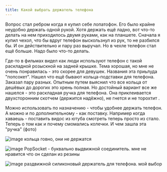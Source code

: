 ```yaml
---
title: Какой выбрать держатель телефона
---
```

Вопрос стал ребром когда я купил себе лопатофон. Его было крайне неудобно держать одной рукой. Хотя держать ещё ладно, вот что-то делать на нем приходилось двумя руками, как на планшете. Сначала я купил чехол, что бы вдруг телефон выскользнул из рук, то не разбился бы. И он действительно и пару раз выручал. Но в чехле телефон стал ещё больше. Надо было что-то делать. 

Где-то в фильмах видел как люди используют телефон с такой раскладной розыскной на задней крышке. Тема хорошая, но мне не очень понравилась - это скорее для девушек. Названия эта приьлуда "попсокет". Нашел что ещё бывают кольца-подставки для телефона. Заказал пару разных. Опытным путем выяснил что все кольца от дешёвых до дорогих это хрень полная. Но достойный вариант все же нашелся - это раскладная ручка для телефона. Она приклеивается двухсторонним скотчем (держится надёжно), не гнется и не торохтит . 

Можно использовать по назначению - чтобы удобнее держать телефон. А можно и по дополнительному - как поставку. Например когда хаваешь - поставить видос из ютуба смотреть теперь просто из стало. 
Теперь о том как и почему смомались колечки. И чем зашла эта "ручка" (фото)

![image](https://user-images.githubusercontent.com/17731587/189768483-ccc4acbb-6e44-4ead-8ad3-540b442a72e1.png)
кольца говно, они не держатся

![image](https://user-images.githubusercontent.com/17731587/189769659-16a205ec-4706-45cb-a029-13c2be0d1933.png)
PopSocket - буквально выдвижной соединитель. мне не нравится что он сделан из резины

![image](https://user-images.githubusercontent.com/17731587/189769502-2014fb1a-8d7b-463e-a20f-2b879b8f4c65.png)
раздвижной силиконовый держатель для телефона. мой выбор
